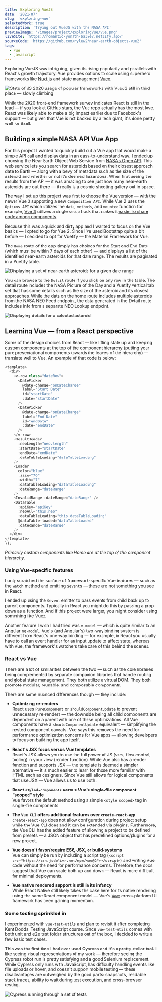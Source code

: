 ```yaml
---
title: Exploring VueJS
date: '2021-07'
slug: 'exploring-vue'
selectedWork: true
description: 'Trying out VueJS with the NASA API'
previewImage: '/images/project/exploringVue/vue.png'
liveSite: 'https://romantic-yonath-ba35e7.netlify.app/'
sourceCode: 'https://github.com/rylew2/near-earth-objects-vue2'
tags:
  - vue
  - javascript
---
```


Exploring VueJS was intriguing, given its rising popularity and parallels with React's growth trajectory. Vue provides options to scale using superhero frameworks like [Nuxt.js](https://nuxtjs.org/) and state management [Vuex](https://vuex.vuejs.org/).

![State of JS 2020 usage of popular frameworks with VueJS still in third place — slowly climbing](/images/project/exploringVue/comparison.png)

While the 2020 front-end framework survey indicates React is still in the lead — if you look at GitHub stars, the Vue repo actually has the most love. React was likely able to make a big impact earlier due to Facebook's support — but given that Vue is not backed by a tech giant, it's done pretty well for itself.

## Building a simple NASA API Vue App

For this project I wanted to quickly build out a Vue app that would make a simple API call and display data in an easy-to-understand way. I ended up choosing the Near Earth Object Web Service from [NASA's Open API](https://api.nasa.gov/). This web service lets you search for asteroids based on their closest approach date to Earth — along with a bevy of metadata such as the size of the asteroid and whether or not it’s deemed hazardous. When first seeing the results from the API — it was amazing to see just how many near-earth asteroids are out there — it really is a cosmic shooting gallery out in space.

The way I set up this project was first to choose the Vue version — with the newer Vue 3 supporting a new `Composition API`. While Vue 2 uses the `Options API` which utilizes the `data`, `methods`, and `mounted` function for example, [Vue 3](https://markus.oberlehner.net/blog/vue-3-composition-api-vs-options-api/) utilizes a single `setup` hook that makes it [easier to share code among components](https://markus.oberlehner.net/blog/vue-3-composition-api-vs-options-api/).

Because this was a quick and dirty app and I wanted to focus on the Vue basics — I opted to go for Vue 2. Since I've used Bootstrap quite a bit before — I decided to opt for Vuetify — the Material Framework for Vue.

The `Home` route of the app simply has choices for the Start and End Date (which must be within 7 days of each other) — and displays a list of the identified near-earth asteroids for that date range. The results are paginated in a Vuetify table.

![Displaying a set of near-earth asteroids for a given date range](/images/project/exploringVue/home.png)

You can browse to the `Detail` route if you click on any row in the table. The detail route includes the NASA Picture of the Day and a Vuetify vertical tab set that has some details such as the size of the asteroid and its closest approaches. While the data on the home route includes multiple asteroids from the NASA NEO Feed endpoint, the data generated in the Detail route includes info from a separate NEO Lookup endpoint.

![Displaying details for a selected asteroid](/images/project/exploringVue/detail.png)

## Learning Vue — from a React perspective

Some of the design choices from React — like lifting state up and keeping custom components at the top of the component hierarchy (putting your pure presentational components towards the leaves of the hierarchy) — translate well to Vue. An example of that code is below:

```js
<template>
  <div>
    <v-row class="dateRow">
      <DatePicker
        @date-change="onDateChange"
        label="Start Date"
        id="startDate"
        :date="startDate"
      />
      <DatePicker
        @date-change="onDateChange"
        label="End Date"
        id="endDate"
        :date="endDate"
      />
    </v-row>
    <ResultHeader
      :neoLength="neo.length"
      :startDate="startDate"
      :endDate="endDate"
      :dataTableLoading="dataTableLoading"
    />
    <Loader
      color="blue"
      :size="70"
      :width="7"
      :dataTableLoading="dataTableLoading"
      :dateRange="dateRange"
    />
    <InvalidRange :dateRange="dateRange" />
    <DataTable
      :apiKey="apiKey"
      :neoAll="this.neo"
      :dataTableLoading="this.dataTableLoading"
      @dataTable-loaded="dataTableLoaded"
      :dateRange="dateRange"
    />
  </div>
</template>
});
```

_Primarily custom components like Home are at the top of the component hierarchy._

### Using Vue-specific features

I only scratched the surface of framework-specific Vue features — such as the `watch` method and emitting `$event`s — these are not something you see in React.

I ended up using the `$event` emitter to pass events from child back up to parent components. Typically in React you might do this by passing a prop down as a function. And if this project were larger, you might consider using something like Vuex.

Another feature I wish I had tried was `v-model` — which is quite similar to an Angular `ng-model`. Vue's (and Angular's) two-way binding system is different from React's one-way binding — for example, in React you usually have to call an event handler for an input update to affect state, whereas with Vue, the framework's watchers take care of this behind the scenes.

### React vs Vue

There are a lot of similarities between the two — such as the core libraries being complemented by separate companion libraries that handle routing and global state management. They both utilize a virtual DOM. They both promote modular, reusable, and composable components.

There are some nuanced differences though — they include:

- **Optimizing re-renders**  
  React uses `PureComponent` or `shouldComponentUpdate` to prevent unnecessary re-renders — the downside being all child components are dependent on a parent with one of these optimizations. All Vue components have a `shouldComponentUpdate` equivalent — simplifying the nested component caveats. Vue says this removes the need for performance optimization concerns for Vue apps — allowing developers to focus on building the app itself.

- **React's JSX focus versus Vue templates**  
  React's JSX allows you to use the full power of JS (vars, flow control, tooling) in your view (render function). While Vue also has a render function and supports JSX — the template is deemed a simpler alternative — it is much easier to learn for those more familiar with HTML such as designers. Since Vue still allows for logical components that use JSX — Vue allows us to use both.

- **React `styled-components` versus Vue's single-file component "scoped" style**  
  Vue favors the default method using a simple `<style scoped>` tag in single-file components.

- **The `Vue CLI` offers additional features over `create-react-app`**  
  `create-react-app` does not allow configuration during project setup while the Vue CLI does and it can be extended via plugins. Furthermore, the Vue CLI has the added feature of allowing a project to be defined from presets — a JSON object that has predefined options/plugins for a new project.

- **Vue doesn't favor/require ES6, JSX, or build-systems**  
  Vue can simply be run by including a script tag (`<script src="https://cdn.jsdelivr.net/npm/vue@2"></script>`) and writing Vue code without the need for performance concerns. Therefore, the docs suggest that Vue can scale both up and down — React is more difficult for minimal deployments.

- **Vue native rendered support is still in its infancy**  
  While React Native still likely takes the cake here for its native rendering using the same React component model — Vue's [`Weex`](https://github.com/alibaba/weex) cross-platform UI framework has been gaining momentum.

### Some testing sprinkled in

I experimented with `vue-test-utils` and plan to revisit it after completing Kent Dodds' Testing JavaScript course. Since `vue-test-utils` comes with both unit and e2e test folder structures out of the box, I decided to write a few basic test cases.

This was the first time I had ever used Cypress and it's a pretty stellar tool. I like seeing visual representations of my work — therefore seeing the Cypress robot run is pretty satisfying and a good Selenium replacement. While Cypress only runs with JavaScript, has difficulty handling events like file uploads or hover, and doesn't support mobile testing — these disadvantages are outweighed by the good parts: snapshots, readable stack traces, ability to wait during test execution, and cross-browser testing.

![Cypress running through a set of tests](/images/project/exploringVue/cypress.png)
